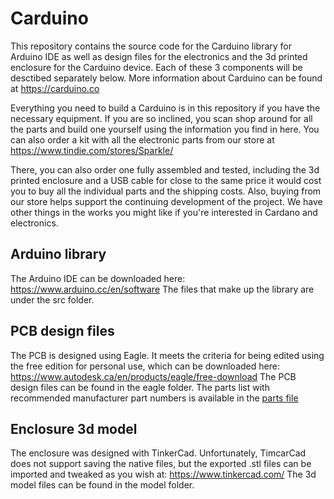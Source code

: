# Carduino

This repository contains the source code for the Carduino library for Arduino IDE as well as design files for the electronics and the 3d printed enclosure for the Carduino device.  Each of these 3 components will be desctibed separately below.  More information about Carduino can be found at https://carduino.co

Everything you need to build a Carduino is in this repository if you have the necessary equipment.  If you are so inclined, you scan shop around for all the parts and build one yourself using the information you find in here.  You can also order a kit with all the electronic parts from our store at
https://www.tindie.com/stores/Sparkle/

There, you can also order one fully assembled and tested, including the 3d printed enclosure and a USB cable for close to the same price it would cost you to buy all the individual parts and the shipping costs.  Also, buying from our store helps support the continuing development of the project.  We have other things in the works you might like if you're interested in Cardano and electronics.

## Arduino library
The Arduino IDE can be downloaded here:
https://www.arduino.cc/en/software
The files that make up the library are under the src folder.

## PCB design files
The PCB is designed using Eagle.  It meets the criteria for being edited using the free edition for personal use, which can be downloaded here:
https://www.autodesk.ca/en/products/eagle/free-download
The PCB design files can be found in the eagle folder.
The parts list with recommended manufacturer part numbers is available in the [parts file](eagle/parts.md)

## Enclosure 3d model
The enclosure was designed with TinkerCad.  Unfortunately, TimcarCad does not support saving the native files, but the exported .stl files can be imported and tweaked as you wish at:
https://www.tinkercad.com/
The 3d model files can be found in the model folder.

